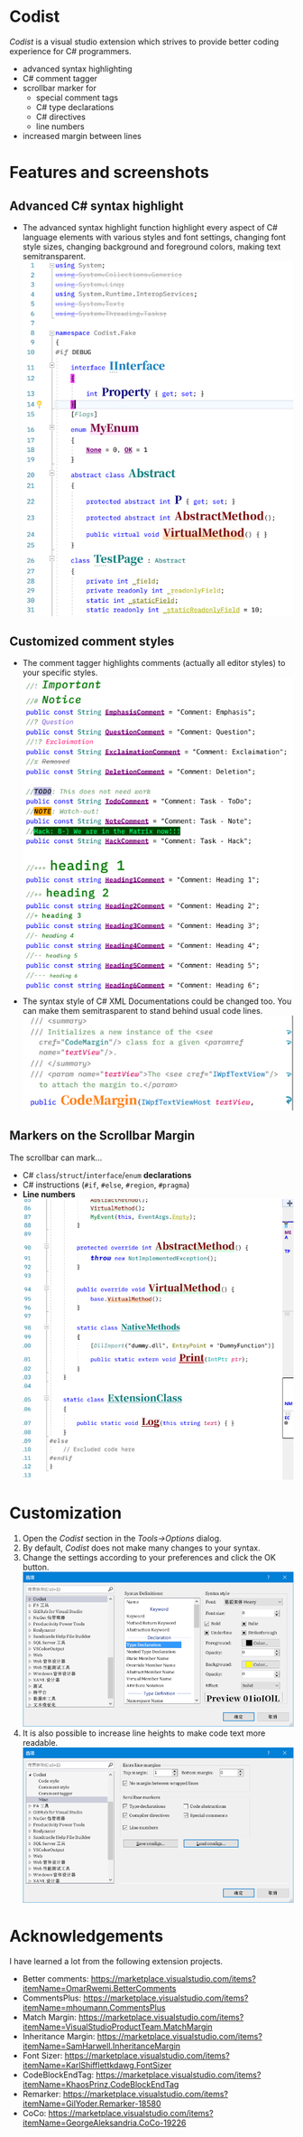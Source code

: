 # Codist
*Codist* is a visual studio extension which strives to provide better coding experience for C# programmers.
* advanced syntax highlighting
* C# comment tagger
* scrollbar marker for
  * special comment tags
  * C# type declarations
  * C# directives
  * line numbers
* increased margin between lines

# Features and screenshots

## Advanced C# syntax highlight
* The advanced syntax highlight function highlight every aspect of C# language elements with various styles and font settings, changing font style sizes, changing background and foreground colors, making text semitransparent.
  ![Syntax highlight](doc/syntax_highlight.png)

## Customized comment styles
* The comment tagger highlights comments (actually all editor styles) to your specific styles.
  ![Comment syntax highlight](doc/syntax_highlight2.png)
* The syntax style of C# XML Documentations could be changed too. You can make them semitrasparent to stand behind usual code lines.
  ![XML Comment syntax highlight](doc/xml_comment.png)

## Markers on the Scrollbar Margin

The scrollbar can mark...

* C# `class`/`struct`/`interface`/`enum` **declarations**
* C# instructions (`#if`, `#else`, `#region`, `#pragma`)
* **Line numbers**
  ![Scrollbar margin and line numbers](doc/scroll_margin.png)

# Customization
1. Open the *Codist* section in the *Tools->Options* dialog.
1. By default, *Codist* does not make many changes to your syntax.
1. Change the settings according to your preferences and click the OK button.
  ![Style customization](doc/customize.png)
1. It is also possible to increase line heights to make code text more readable.
  ![Style customization](doc/customize4.png)

# Acknowledgements
I have learned a lot from the following extension projects.
* Better comments: https://marketplace.visualstudio.com/items?itemName=OmarRwemi.BetterComments
* CommentsPlus: https://marketplace.visualstudio.com/items?itemName=mhoumann.CommentsPlus
* Match Margin: https://marketplace.visualstudio.com/items?itemName=VisualStudioProductTeam.MatchMargin
* Inheritance Margin: https://marketplace.visualstudio.com/items?itemName=SamHarwell.InheritanceMargin
* Font Sizer: https://marketplace.visualstudio.com/items?itemName=KarlShifflettkdawg.FontSizer
* CodeBlockEndTag: https://marketplace.visualstudio.com/items?itemName=KhaosPrinz.CodeBlockEndTag
* Remarker: https://marketplace.visualstudio.com/items?itemName=GilYoder.Remarker-18580
* CoCo: https://marketplace.visualstudio.com/items?itemName=GeorgeAleksandria.CoCo-19226